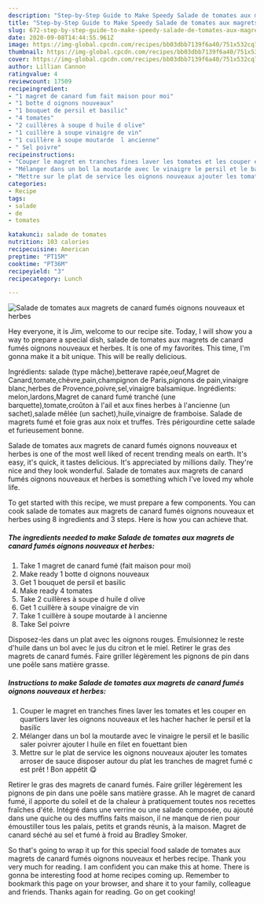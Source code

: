 ```yaml
---
description: "Step-by-Step Guide to Make Speedy Salade de tomates aux magrets de canard fumés oignons nouveaux et herbes"
title: "Step-by-Step Guide to Make Speedy Salade de tomates aux magrets de canard fumés oignons nouveaux et herbes"
slug: 672-step-by-step-guide-to-make-speedy-salade-de-tomates-aux-magrets-de-canard-fumes-oignons-nouveaux-et-herbes
date: 2020-09-08T14:44:55.961Z
image: https://img-global.cpcdn.com/recipes/bb03dbb7139f6a40/751x532cq70/salade-de-tomates-aux-magrets-de-canard-fumes-oignons-nouveaux-et-herbes-photo-principale-de-la-recette.jpg
thumbnail: https://img-global.cpcdn.com/recipes/bb03dbb7139f6a40/751x532cq70/salade-de-tomates-aux-magrets-de-canard-fumes-oignons-nouveaux-et-herbes-photo-principale-de-la-recette.jpg
cover: https://img-global.cpcdn.com/recipes/bb03dbb7139f6a40/751x532cq70/salade-de-tomates-aux-magrets-de-canard-fumes-oignons-nouveaux-et-herbes-photo-principale-de-la-recette.jpg
author: Lillian Cannon
ratingvalue: 4
reviewcount: 17509
recipeingredient:
- "1 magret de canard fum fait maison pour moi"
- "1 botte d oignons nouveaux"
- "1 bouquet de persil et basilic"
- "4 tomates"
- "2 cuillères à soupe d huile d olive"
- "1 cuillère à soupe vinaigre de vin"
- "1 cuillère à soupe moutarde  l ancienne"
- " Sel poivre"
recipeinstructions:
- "Couper le magret en tranches fines laver les tomates et les couper en quartiers laver les oignons nouveaux et les hacher hacher le persil et la basilic"
- "Mélanger dans un bol la moutarde avec le vinaigre le persil et le basilic saler poivrer ajouter l huile en filet en fouettant bien"
- "Mettre sur le plat de service les oignons nouveaux ajouter les tomates arroser de sauce disposer autour du plat les tranches de magret fumé c est prêt ! Bon appétit 😋"
categories:
- Recipe
tags:
- salade
- de
- tomates

katakunci: salade de tomates 
nutrition: 103 calories
recipecuisine: American
preptime: "PT15M"
cooktime: "PT36M"
recipeyield: "3"
recipecategory: Lunch

---
```



![Salade de tomates aux magrets de canard fumés oignons nouveaux et herbes](https://img-global.cpcdn.com/recipes/bb03dbb7139f6a40/751x532cq70/salade-de-tomates-aux-magrets-de-canard-fumes-oignons-nouveaux-et-herbes-photo-principale-de-la-recette.jpg)

Hey everyone, it is Jim, welcome to our recipe site. Today, I will show you a way to prepare a special dish, salade de tomates aux magrets de canard fumés oignons nouveaux et herbes. It is one of my favorites. This time, I'm gonna make it a bit unique. This will be really delicious.

Ingrédients: salade (type mâche),betterave rapée,oeuf,Magret de Canard,tomate,chèvre,pain,champignon de Paris,pignons de pain,vinaigre blanc,herbes de Provence,poivre,sel,vinaigre balsamique. Ingrédients: melon,lardons,Magret de canard fumé tranché (une barquette),tomate,croûton à l&#39;ail et aux fines herbes à l&#39;ancienne (un sachet),salade mêlée (un sachet),huile,vinaigre de framboise. Salade de magrets fumé et foie gras aux noix et truffes. Très périgourdine cette salade et furieusement bonne.

Salade de tomates aux magrets de canard fumés oignons nouveaux et herbes is one of the most well liked of recent trending meals on earth. It's easy, it's quick, it tastes delicious. It's appreciated by millions daily. They're nice and they look wonderful. Salade de tomates aux magrets de canard fumés oignons nouveaux et herbes is something which I've loved my whole life.


To get started with this recipe, we must prepare a few components. You can cook salade de tomates aux magrets de canard fumés oignons nouveaux et herbes using 8 ingredients and 3 steps. Here is how you can achieve that.

<!--inarticleads1-->

##### The ingredients needed to make Salade de tomates aux magrets de canard fumés oignons nouveaux et herbes:

1. Take 1 magret de canard fumé (fait maison pour moi)
1. Make ready 1 botte d oignons nouveaux
1. Get 1 bouquet de persil et basilic
1. Make ready 4 tomates
1. Take 2 cuillères à soupe d huile d olive
1. Get 1 cuillère à soupe vinaigre de vin
1. Take 1 cuillère à soupe moutarde à l ancienne
1. Take  Sel poivre


Disposez-les dans un plat avec les oignons rouges. Emulsionnez le reste d&#39;huile dans un bol avec le jus du citron et le miel. Retirer le gras des magrets de canard fumés. Faire griller légèrement les pignons de pin dans une poêle sans matière grasse. 

<!--inarticleads2-->

##### Instructions to make Salade de tomates aux magrets de canard fumés oignons nouveaux et herbes:

1. Couper le magret en tranches fines laver les tomates et les couper en quartiers laver les oignons nouveaux et les hacher hacher le persil et la basilic
1. Mélanger dans un bol la moutarde avec le vinaigre le persil et le basilic saler poivrer ajouter l huile en filet en fouettant bien
1. Mettre sur le plat de service les oignons nouveaux ajouter les tomates arroser de sauce disposer autour du plat les tranches de magret fumé c est prêt ! Bon appétit 😋


Retirer le gras des magrets de canard fumés. Faire griller légèrement les pignons de pin dans une poêle sans matière grasse. Ah le magret de canard fumé, il apporte du soleil et de la chaleur à pratiquement toutes nos recettes fraîches d&#39;été. Intégré dans une verrine ou une salade composée, ou ajouté dans une quiche ou des muffins faits maison, il ne manque de rien pour émoustiller tous les palais, petits et grands réunis, à la maison. Magret de canard séché au sel et fumé à froid au Bradley Smoker. 

So that's going to wrap it up for this special food salade de tomates aux magrets de canard fumés oignons nouveaux et herbes recipe. Thank you very much for reading. I am confident you can make this at home. There is gonna be interesting food at home recipes coming up. Remember to bookmark this page on your browser, and share it to your family, colleague and friends. Thanks again for reading. Go on get cooking!
